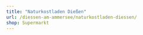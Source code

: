 ```yaml
---
title: "Naturkostladen Dießen"
url: /diessen-am-ammersee/naturkostladen-diessen/
shop: Supermarkt
---
```

